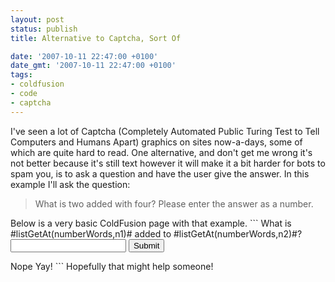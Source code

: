 ```yaml
---
layout: post
status: publish
title: Alternative to Captcha, Sort Of

date: '2007-10-11 22:47:00 +0100'
date_gmt: '2007-10-11 22:47:00 +0100'
tags:
- coldfusion
- code
- captcha
---
```

I've seen a lot of Captcha (Completely Automated Public Turing Test to Tell Computers and Humans Apart) graphics on sites now-a-days, some of which are quite hard to read.
One alternative, and don't get me wrong it's not better because it's still text however it will make it a bit harder for bots to spam you, is to ask a question and have the user give the answer.
In this example I'll ask the question:
<blockquote><p>What is two added with four? Please enter the answer as a number.</blockquote>
Below is a very basic ColdFusion page with that example.
```
<!--- store the numbers as words in a list, could also been and array --->
<cfset numberWords = "one,two,three,four,five,six,seven,eight,nine,ten">
<!--- get two numbers --->
<cfset n1 = randrange(1,10)>
<cfset n2 = randrange(1,10)>
<!--- calculate the total --->
<cfset nt = n1 + n2>
<!--- hash that value so it can't be seen in the source --->
<cfset nh = hash(nt)>
<cfoutput>
What is #listGetAt(numberWords,n1)# added to #listGetAt(numberWords,n2)#?
</cfoutput>
<form name="frm" method="post" action="captcha.cfm">
	<!--- store the hash value in the form --->
	<input type="hidden" name="hashvalue" value="<cfoutput>#nh#</cfoutput>">
	<input type="text" name="answer">
	<input type="submit">
</form>
<!--- hash the user's answer and compare to the passed hashed value --->
<cfif isDefined("form.answer")>
	<cfif hash(form.answer) neq form.hashvalue>
Nope
	<cfelse>
Yay!
	</cfif>
</cfif>
```
Hopefully that might help someone!
